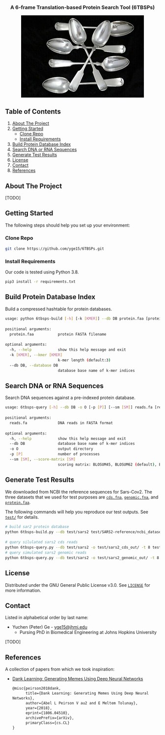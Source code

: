 <!-- INFO -->
<p align="center">
  <h3 align="center">A 6-frame Translation-based Protein Search Tool (6TBSPs)</h3>
</p>

<p align="center">
  <img src="logo.png" alt="cool project logo">
</p>

<!-- TABLE OF CONTENTS -->
## Table of Contents
<ol>
  <li><a href="#about-the-project">About The Project</a></li>
  <li>
    <a href="#getting-started">Getting Started</a>
    <ul>
      <li><a href="#clone-repo">Clone Repo</a></li>
      <li><a href="#install-requirements">Install Requirements</a></li>
    </ul>
  </li>
  <li><a href="#build-protein-database-index">Build Protein Database Index</a></li>
  <li><a href="#search-dna-or-rna-sequences">Search DNA or RNA Sequences</a></li>
  <li><a href="#generate-test-results">Generate Test Results</a></li>
  <li><a href="#license">License</a></li>
  <li><a href="#contact">Contact</a></li>
  <li><a href="#references">References</a></li>
</ol>

<!-- ABOUT THE PROJECT -->
## About The Project
[TODO]

<!-- GETTING STARTED -->
## Getting Started

The following steps should help you set up your environment:

### Clone Repo

```sh
git clone https://github.com/yge15/6TBSPs.git
```

### Install Requirements

Our code is tested using Python 3.8.
```sh
pip3 install -r requirements.txt
```
## Build Protein Database Index

Build a compressed hashtable for protein databases.
```sh
usage: python 6tbsps-build [-h] [-k [KMER]] --db DB protein.faa [protein.faa ...]

positional arguments:
  protein.faa           protein FASTA filename

optional arguments:
  -h, --help            show this help message and exit
  -k [KMER], --kmer [KMER]
                        k-mer length (default:3)
  --db DB, --database DB
                        database base name of k-mer indices
```

## Search DNA or RNA Sequences

Search DNA sequences against a pre-indexed protein database.
```sh
usage: 6tbsps-query [-h] --db DB -o O [-p [P]] [--sm [SM]] reads.fa [reads.fa ...]

positional arguments:
  reads.fa              DNA reads in FASTA format

optional arguments:
  -h, --help            show this help message and exit
  --db DB               database base name of k-mer indices
  -o O                  output directory
  -p [P]                number of processes
  --sm [SM], --score-matrix [SM]
                        scoring matrix: BLOSUM45, BLOSUM62 (default), BLOSUM80
```

## Generate Test Results

We downloaded from NCBI the reference sequences for Sars-Cov2.
The three datasets that we used for test purposes are [`cds.fna`](test/SARS2-reference/ncbi_dataset/data/cds.fna), 
[`genomic.fna`](test/SARS2-reference/ncbi_dataset/data/genomic.fna),
and [`protein.faa`](test/SARS2-reference/ncbi_dataset/data/protein.faa).

The following commands will help you reproduce our test outputs. See [`test/`](test/) for details.
```sh
# build sar2 protein database
python 6tbsps-build.py --db test/sars2 test/SARS2-reference/ncbi_dataset/data/protein.faa

# query silulated sars2 cds reads
python 6tbsps-query.py --db test/sars2 -o test/sars2_cds_out/ -t 8 test/sars2_cds_l150_c01.fa
# query simulated sars2 genomic reads
python 6tbsps-query.py --db test/sars2 -o test/sars2_genomic_out/ -t 8 test/sars2_genomic_l150_c01.fa
```

<!-- LICENSE -->
## License
Distributed under the GNU General Public License v3.0. See [`LICENSE`](LICENSE) for more information.

<!-- CONTACT -->
## Contact

Listed in alphabetical order by last name:
* Yuchen (Peter) Ge - yge15@jhmi.edu
  * Pursing PhD in Biomedical Engineering at Johns Hopkins University

[TODO]

<!-- REFERENCES -->
## References

A collection of papers from which we took inspiration:
* [Dank Learning: Generating Memes Using Deep Neural Networks](https://arxiv.org/pdf/1806.04510.pdf)
	```
	@misc{peirson2018dank,
	      title={Dank Learning: Generating Memes Using Deep Neural Networks}, 
	      author={Abel L Peirson V au2 and E Meltem Tolunay},
	      year={2018},
	      eprint={1806.04510},
	      archivePrefix={arXiv},
	      primaryClass={cs.CL}
	}
	```
